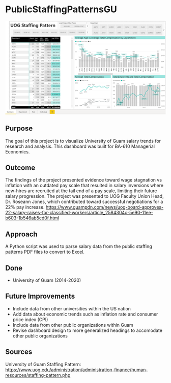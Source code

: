 # PublicStaffingPatternsGU

![PublicStaffingDashboard](resources/publicstaffingpatternsgu.PNG)

## Purpose
The goal of this project is to visualize University of Guam salary trends for research and analysis.
This dashboard was built for BA-610 Managerial Economics.

## Outcome
The findings of the project presented evidence toward wage stagnation vs inflation with an outdated pay scale that resulted in salary inversions where new-hires are recruited at the tail end of a pay scale, limiting their future salary progression. The project was presented to UOG Faculty Union Head, Dr. Roseann Jones, which contributed toward successful negotiations for a 22% pay increase.
https://www.guampdn.com/news/uog-board-approves-22-salary-raises-for-classified-workers/article_2584304c-5e90-11ee-b603-1b546ab5cd0f.html

## Approach
A Python script was used to parse salary data from the public staffing patterns PDF files to convert to Excel. 

## Done
- University of Guam (2014-2020)

## Future Improvements 
- Include data from other universities within the US nation
- Add data about economic trends such as inflation rate and consumer price index (CPI)
- Include data from other public organizations within Guam
- Revise dashboard design to more generalized headings to accomodate other public organizations

## Sources
University of Guam Staffing Pattern: https://www.uog.edu/administration/administration-finance/human-resources/staffing-pattern.php
